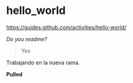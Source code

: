 # hello_world
https://guides.github.com/activities/hello-world/

*Do you readme?*
> Yes

Trabajando en la nueva rama.

**Pulled**
